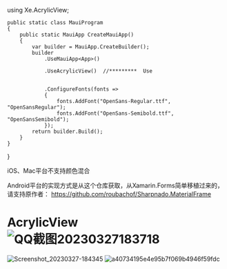 





using Xe.AcrylicView;

    public static class MauiProgram
    {
        public static MauiApp CreateMauiApp()
        {
            var builder = MauiApp.CreateBuilder();
            builder
                .UseMauiApp<App>()
                
                .UseAcrylicView()  //*********  Use
                
                
                .ConfigureFonts(fonts =>
                {
                    fonts.AddFont("OpenSans-Regular.ttf", "OpenSansRegular");
                    fonts.AddFont("OpenSans-Semibold.ttf", "OpenSansSemibold");
                });
            return builder.Build();
        }
    }
}




iOS、Mac平台不支持颜色混合

Android平台的实现方式是从这个仓库获取，从Xamarin.Forms简单移植过来的，请支持原作者：
https://github.com/roubachof/Sharpnado.MaterialFrame



# AcrylicView![QQ截图20230327183718](https://user-images.githubusercontent.com/39110708/227924264-41c35cc1-97f0-4bf6-9130-2cd9ffd8f78f.png)
![Screenshot_20230327-184345](https://user-images.githubusercontent.com/39110708/227924499-aa2bac68-9b4d-4ae7-9a50-5672e9ef695c.png)
![a40734195e4e95b7f069b4946f59fdc](https://user-images.githubusercontent.com/39110708/227924704-bfb7511b-c835-4e67-b19e-5e40a6cd8717.png)

